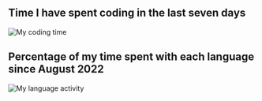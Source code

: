 
## Time I have spent coding in the last seven days
![My coding time](https://wakatime.com/share/@6cfc6d05-38b2-48d6-83aa-2609e431c00d/4e74ec6b-09a9-48b1-8776-c84ead3cccd5.svg "My coding time")

## Percentage of my time spent with each language since August 2022
![My language activity](https://wakatime.com/share/@6cfc6d05-38b2-48d6-83aa-2609e431c00d/c25985f4-1e15-4387-91c5-c8ba8900eb37.svg "My language activity")
